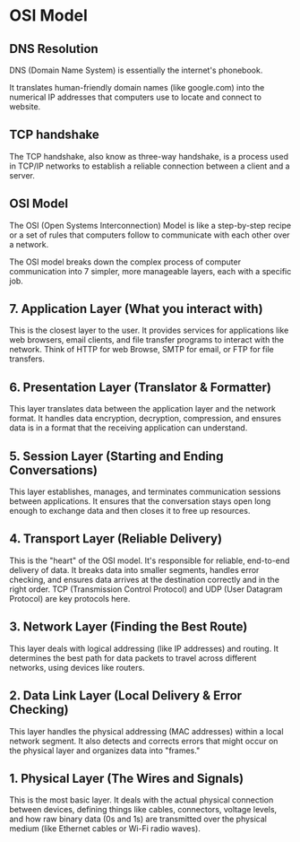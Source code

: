 # OSI Model

## DNS Resolution

DNS (Domain Name System) is essentially the internet's phonebook.

It translates human-friendly domain names (like google.com) into the numerical IP addresses that computers use to locate and connect to website.

## TCP handshake

The TCP handshake, also know as three-way handshake, is a process used in TCP/IP networks to establish a reliable connection between a client and a server.

## OSI Model

The OSI (Open Systems Interconnection) Model is like a step-by-step recipe or a set of rules that computers follow to communicate with each other over a network.

The OSI model breaks down the complex process of computer communication into 7 simpler, more manageable layers, each with a specific job.

## 7. Application Layer (What you interact with)

This is the closest layer to the user. It provides services for applications like web browsers, email clients, and file transfer programs to interact with the network. Think of HTTP for web Browse, SMTP for email, or FTP for file transfers.

## 6. Presentation Layer (Translator & Formatter)

This layer translates data between the application layer and the network format. It handles data encryption, decryption, compression, and ensures data is in a format that the receiving application can understand.

## 5. Session Layer (Starting and Ending Conversations)

This layer establishes, manages, and terminates communication sessions between applications. It ensures that the conversation stays open long enough to exchange data and then closes it to free up resources.

## 4. Transport Layer (Reliable Delivery)

This is the "heart" of the OSI model. It's responsible for reliable, end-to-end delivery of data. It breaks data into smaller segments, handles error checking, and ensures data arrives at the destination correctly and in the right order. TCP (Transmission Control Protocol) and UDP (User Datagram Protocol) are key protocols here.

## 3. Network Layer (Finding the Best Route)

This layer deals with logical addressing (like IP addresses) and routing. It determines the best path for data packets to travel across different networks, using devices like routers.

## 2. Data Link Layer (Local Delivery & Error Checking)

This layer handles the physical addressing (MAC addresses) within a local network segment. It also detects and corrects errors that might occur on the physical layer and organizes data into "frames."

## 1. Physical Layer (The Wires and Signals)

This is the most basic layer. It deals with the actual physical connection between devices, defining things like cables, connectors, voltage levels, and how raw binary data (0s and 1s) are transmitted over the physical medium (like Ethernet cables or Wi-Fi radio waves).
